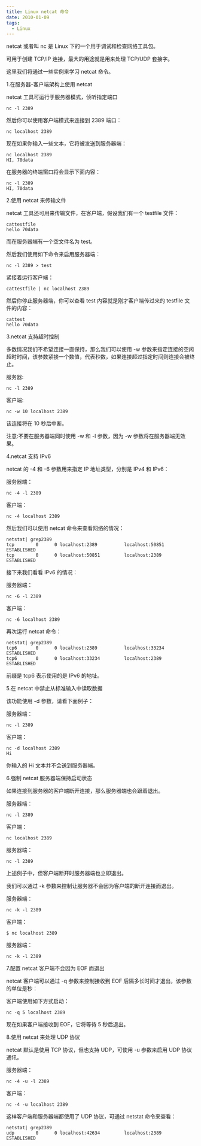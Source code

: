 ```yaml
---
title: Linux netcat 命令
date: 2010-01-09
tags: 
  - Linux
---
```


netcat 或者叫 nc 是 Linux 下的一个用于调试和检查网络工具包。

可用于创建 TCP/IP 连接，最大的用途就是用来处理 TCP/UDP 套接字。

这里我们将通过一些实例来学习 netcat 命令。

1.在服务器-客户端架构上使用 netcat

netcat 工具可运行于服务器模式，侦听指定端口

```
nc -l 2389
```

然后你可以使用客户端模式来连接到 2389 端口：

```
nc localhost 2389
```

现在如果你输入一些文本，它将被发送到服务器端：

```
nc localhost 2389
HI, 70data
```

在服务器的终端窗口将会显示下面内容：

```
nc -l 2389
HI, 70data
```

<!--more-->

2.使用 netcat 来传输文件

netcat 工具还可用来传输文件，在客户端，假设我们有一个 testfile 文件：

```
cattestfile
hello 70data
```

而在服务器端有一个空文件名为 test。

然后我们使用如下命令来启用服务器端：

```
nc -l 2389 > test
```

紧接着运行客户端：

```
cattestfile | nc localhost 2389
```

然后你停止服务器端，你可以查看 test 内容就是刚才客户端传过来的 testfile 文件的内容：

```
cattest
hello 70data
```

3.netcat 支持超时控制

多数情况我们不希望连接一直保持，那么我们可以使用 -w 参数来指定连接的空闲超时时间，该参数紧接一个数值，代表秒数，如果连接超过指定时间则连接会被终止。

服务器:

```
nc -l 2389
```

客户端:

```
nc -w 10 localhost 2389
```

该连接将在 10 秒后中断。

注意:不要在服务器端同时使用 -w 和 -l 参数，因为 -w 参数将在服务器端无效果。

4.netcat 支持 IPv6

netcat 的 -4 和 -6 参数用来指定 IP 地址类型，分别是 IPv4 和 IPv6：

服务器端：

```
nc -4 -l 2389
```

客户端：

```
nc -4 localhost 2389
```

然后我们可以使用 netcat 命令来查看网络的情况：

```
netstat| grep2389
tcp        0      0 localhost:2389          localhost:50851         ESTABLISHED
tcp        0      0 localhost:50851         localhost:2389          ESTABLISHED
```

接下来我们看看 IPv6 的情况：

服务器端：

```
nc -6 -l 2389
```

客户端：

```
nc -6 localhost 2389
```

再次运行 netcat 命令：

```
netstat| grep2389
tcp6       0      0 localhost:2389          localhost:33234         ESTABLISHED
tcp6       0      0 localhost:33234         localhost:2389          ESTABLISHED
```

前缀是 tcp6 表示使用的是 IPv6 的地址。

5.在 netcat 中禁止从标准输入中读取数据

该功能使用 -d 参数，请看下面例子：

服务器端：

```
nc -l 2389
```

客户端：

```
nc -d localhost 2389
Hi
```

你输入的 Hi 文本并不会送到服务器端。

6.强制 netcat 服务器端保持启动状态

如果连接到服务器的客户端断开连接，那么服务器端也会跟着退出。

服务器端：

```
nc -l 2389
```

客户端：

```
nc localhost 2389
```

服务器端：

```
nc -l 2389
```

上述例子中，但客户端断开时服务器端也立即退出。

我们可以通过 -k 参数来控制让服务器不会因为客户端的断开连接而退出。

服务器端：

```
nc -k -l 2389
```

客户端：

    $ nc localhost 2389

服务器端：

```
nc -k -l 2389
```

7.配置 netcat 客户端不会因为 EOF 而退出

netcat 客户端可以通过 -q 参数来控制接收到 EOF 后隔多长时间才退出，该参数的单位是秒：

客户端使用如下方式启动：

```
nc -q 5 localhost 2389
```

现在如果客户端接收到 EOF，它将等待 5 秒后退出。

8.使用 netcat 来处理 UDP 协议

netcat 默认是使用 TCP 协议，但也支持 UDP，可使用 -u 参数来启用 UDP 协议通讯。

服务器端：

```
nc -4 -u -l 2389
```

客户端：

```
nc -4 -u localhost 2389
```

这样客户端和服务器端都使用了 UDP 协议，可通过 netstat 命令来查看：

```
netstat| grep2389
udp        0      0 localhost:42634         localhost:2389          ESTABLISHED
```
